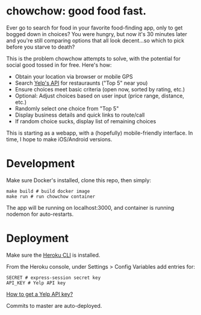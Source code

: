 # chowchow: good food fast.

Ever go to search for food in your favorite food-finding app, only to
get bogged down in choices? You were hungry, but now it's 30 minutes
later and you're still comparing options that all look decent...so
which to pick before you starve to death?

This is the problem chowchow attempts to solve, with the potential for
social good tossed in for free. Here's how:

- Obtain your location via browser or mobile GPS
- Search [Yelp's API](https://www.yelp.com/developers/documentation/v3/get_started) for restauraunts ("Top 5" near you)
- Ensure choices meet basic criteria (open now, sorted by rating, etc.)
- Optional: Adjust choices based on user input (price range, distance, etc.)
- Randomly select one choice from "Top 5"
- Display business details and quick links to route/call
- If random choice sucks, display list of remaining choices

This is starting as a webapp, with a (hopefully) mobile-friendly
interface. In time, I hope to make iOS/Android versions.

# Development

Make sure Docker's installed, clone this repo, then simply:

```
make build # build docker image
make run # run chowchow container
```

The app will be running on localhost:3000, and container is running nodemon for auto-restarts.

# Deployment

Make sure the [Heroku CLI](https://devcenter.heroku.com/articles/heroku-cli#download-and-install) is installed.

From the Heroku console, under Settings > Config Variables add entries for:

```
SECRET # express-session secret key
API_KEY # Yelp API key
```
[How to get a Yelp API key?](https://www.yelp.com/developers/documentation/v3/authentication)

Commits to master are auto-deployed.

